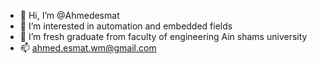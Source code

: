 - 👋 Hi, I’m @Ahmedesmat
- 👀 I’m interested in automation and embedded fields
- 🌱 I’m fresh graduate from faculty of engineering Ain shams university
- 📫 ahmed.esmat.wm@gmail.com

<!---
Ahmedesmat1113/Ahmedesmat1113 is a ✨ special ✨ repository because its `README.md` (this file) appears on your GitHub profile.
You can click the Preview link to take a look at your changes.
--->
